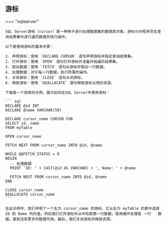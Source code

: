 ## 游标

=== "sqlserver"

    SQL Server游标（cursor）是一种用于逐行处理数据集的数据库对象。游标允许程序员在查询结果集中逐行遍历数据并执行操作。

    以下是使用游标的基本步骤：

    1. 声明游标：使用 `DECLARE CURSOR` 语句声明游标并指定查询结果集。
    2. 打开游标：使用 `OPEN` 语句打开游标并准备开始遍历结果集。
    3. 取出数据：使用 `FETCH` 语句从游标中取出一行数据。
    4. 处理数据：对于每一行数据，执行所需的操作。
    5. 关闭游标：使用 `CLOSE` 语句关闭游标。
    6. 释放游标：使用 `DEALLOCATE` 语句释放游标占用的资源。

    下面是一个简单的示例，展示如何在SQL Server中使用游标：

    ``` sql
    DECLARE @id INT
    DECLARE @name VARCHAR(50)

    DECLARE cursor_name CURSOR FOR
    SELECT id, name
    FROM myTable

    OPEN cursor_name

    FETCH NEXT FROM cursor_name INTO @id, @name

    WHILE @@FETCH_STATUS = 0
    BEGIN
      -- 处理数据
      PRINT 'ID: ' + CAST(@id AS VARCHAR) + ', Name: ' + @name

      FETCH NEXT FROM cursor_name INTO @id, @name
    END

    CLOSE cursor_name
    DEALLOCATE cursor_name
    ```

    在此示例中，我们声明了一个名为 cursor_name 的游标，它从名为 myTable 的表中选择 ID 和 Name 列的值。然后我们打开游标并从中检索第一行数据，使用循环处理每 一行   数据，直到没有更多的数据可用。最后，我们关闭游标并释放资源。
